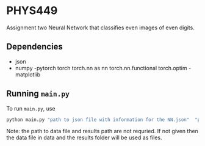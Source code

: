 # PHYS449
Assignment two
Neural Network that classifies even images of even digits. 

## Dependencies

- json
- numpy
-pytorch
  torch
  torch.nn as nn 
  torch.nn.functional
  torch.optim 
-matplotlib
## Running `main.py`

To run `main.py`, use

```sh
python main.py "path to json file with information for the NN.json"  "path to data file" "results path"
```
Note: the path to data file and results path are not requried. If not given then the data file in data and the results folder will be used as files. 
